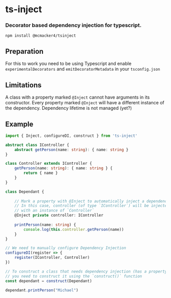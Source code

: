 # ts-inject
### Decorator based dependency injection for typescript.

```
npm install @mcmacker4/tsinject
```

## Preparation
For this to work you need to be using Typescript and enable
`experimentalDecorators` and `emitDecoratorMetadata`
in your `tsconfig.json`

## Limitations
A class with a property marked `@Inject` cannot have arguments in its constructor.
Every property marked `@Inject` will have a different instance of the dependency.
Dependency lifetime is not managed (yet?)

## Example
```ts
import { Inject, configureDI, construct } from 'ts-inject'

abstract class IController {
    abstract getPerson(name: string): { name: string }
}

class Controller extends IController {
    getPerson(name: string): { name: string } {
        return { name }
    }
}

class Dependant {
    
    // Mark a property with @Inject to automatically inject a dependency
    // In this case, controller (of type `IController`) will be injected
    // with an instance of `Controller`
    @Inject private controller: IController
    
    printPerson(name: string) {
        console.log(this.controller.getPerson(name))
    }
}

// We need to manually configure Dependency Injection
configureDI(register => {
    register(IController, Controller)
})

// To construct a class that needs dependency injection (has a property marked with @Inject)
// you need to construct it using the `construct()` function
const dependant = construct(Dependant)

dependant.printPerson("Michael")

```